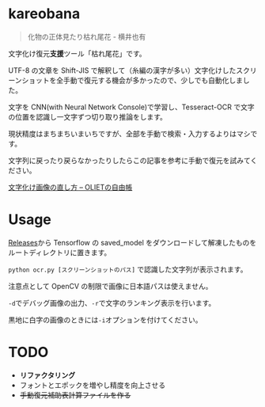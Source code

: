 # kareobana

> 化物の正体見たり枯れ尾花 - 横井也有

文字化け復元**支援**ツール「枯れ尾花」です。

UTF-8 の文章を Shift-JIS で解釈して（糸編の漢字が多い）文字化けしたスクリーンショットを全手動で復元する機会が多かったので、少しでも自動化しました。

文字を CNN(with Neural Network Console)で学習し、Tesseract-OCR で文字の位置を認識し一文字ずつ切り取り推論をします。

現状精度はまちまちいまいちですが、全部を手動で検索・入力するよりはマシです。

文字列に戻ったり戻らなかったりしたらこの記事を参考に手動で復元を試みてください。

[文字化け画像の直し方 – OLIETの自由帳](https://blog.oliet.tech/?p=11)

# Usage

[Releases](https://github.com/OLIET2357/kareobana/releases)から Tensorflow の saved_model をダウンロードして解凍したものをルートディレクトリに置きます。

`python ocr.py [スクリーンショットのパス]` で認識した文字列が表示されます。

注意点として OpenCV の制限で画像に日本語パスは使えません。

`-d`でデバッグ画像の出力、`-r`で文字のランキング表示を行います。

黒地に白字の画像のときには`-i`オプションを付けてください。

# TODO

- **リファクタリング**
- フォントとエポックを増やし精度を向上させる
- ~~手動復元補助表計算ファイルを作る~~
